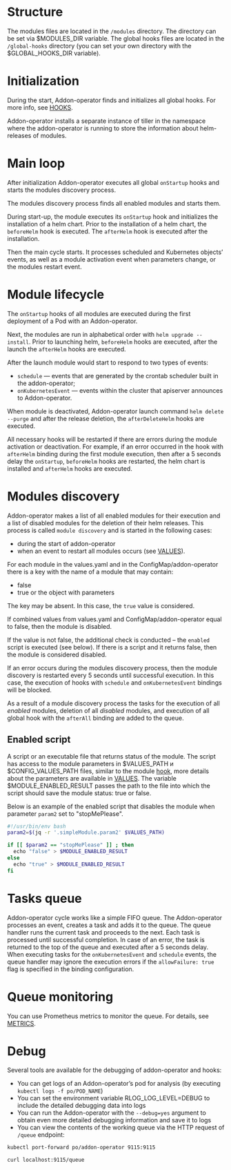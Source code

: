 # Structure

The modules files are located in the `/modules` directory. The directory can be set via $MODULES_DIR variable. The global hooks files are located in the `/global-hooks` directory (you can set your own directory with the $GLOBAL_HOOKS_DIR variable).

# Initialization

During the start, Addon-operator finds and initializes all global hooks. For more info, see [HOOKS](HOOKS.md#global-hooks).

Addon-operator installs a separate instance of tiller in the namespace where the addon-operator is running to store the information about helm-releases of modules.

# Main loop

After initialization Addon-operator executes all global `onStartup` hooks and starts the modules discovery process.

The modules discovery process finds all enabled modules and starts them.

During start-up, the module executes its `onStartup` hook and initializes the installation of a helm chart. Prior to the installation of a helm chart, the `beforeHelm` hook is executed. The `afterHelm` hook is executed after the installation.

Then the main cycle starts. It processes scheduled and Kubernetes objects’ events, as well as a module activation event when parameters change, or the modules restart event.

# Module lifecycle

The `onStartup` hooks of all modules are executed during the first deployment of a Pod with an Addon-operator.

Next, the modules are run in alphabetical order with `helm upgrade --install`. Prior to launching helm, `beforeHelm` hooks are executed, after the launch the `afterHelm` hooks are executed.

After the launch module would start to respond to two types of events:

- `schedule` — events that are generated by the crontab scheduler built in the addon-operator;
- `onKubernetesEvent` — events within the cluster that apiserver announces to Addon-operator.

When module is deactivated, Addon-operator launch command `helm delete --purge` and after the release deletion, the `afterDeleteHelm` hooks are executed.

All necessary hooks will be restarted if there are errors during the module activation or deactivation. For example, if an error occurred in the hook with `afterHelm` binding during the first module execution, then after a 5 seconds delay the `onStartup`, `beforeHelm` hooks are restarted, the helm chart is installed and `afterHelm` hooks are executed.

# Modules discovery

Addon-operator makes a list of all enabled modules for their execution and a list of disabled modules for the deletion of their helm releases. This process is called `module discovery` and is started in the following cases:

- during the start of addon-operator
- when an event to restart all modules occurs (see [VALUES](VALUES.md)).

For each module in the values.yaml and in the ConfigMap/addon-operator there is a key with the name of a module that may contain:

- false
- true or the object with parameters

The key may be absent. In this case, the `true` value is considered.

If combined values from values.yaml and ConfigMap/addon-operator equal to false, then the module is disabled.

If the value is not false, the additional check is conducted – the `enabled` script is executed (see below). If there is a script and it returns false, then the module is considered disabled.

If an error occurs during the modules discovery process, then the module discovery is restarted every 5 seconds until successful execution. In this case, the execution of hooks with `schedule` and `onKubernetesEvent` bindings will be blocked.

As a result of a module discovery process the tasks for the execution of all *enabled* modules, deletion of all *disabled* modules, and execution of all global hook with the `afterAll` binding are added to the queue.

## Enabled script

A script or an executable file that returns status of the module. The script has access to the module parameters in $VALUES_PATH и $CONFIG_VALUES_PATH files, similar to the module [hook](HOOKS.md#module-hook), more details about the parameters are available in [VALUES](VALUES.md#working-with-values-in-enabled-script). The variable $MODULE_ENABLED_RESULT passes the path to the file into which the script should save the module status: true or false.

Below is an example of the enabled script that disables the module when parameter `param2` set to "stopMePlease".


```bash
#!/usr/bin/env bash
param2=$(jq -r '.simpleModule.param2' $VALUES_PATH)

if [[ $param2 == "stopMePlease" ]] ; then
  echo "false" > $MODULE_ENABLED_RESULT
else
  echo "true" > $MODULE_ENABLED_RESULT
fi

```

# Tasks queue

Addon-operator cycle works like a simple FIFO queue. The Addon-operator processes an event, creates a task and adds it to the queue. The queue handler runs the current task and proceeds to the next. Each task is processed until successful completion. In case of an error, the task is returned to the top of the queue and executed after a 5 seconds delay. When executing tasks for the `onKubernetesEvent` and `schedule` events, the queue handler may ignore the execution errors if the `allowFailure: true` flag is specified in the binding configuration.

# Queue monitoring

You can use Prometheus metrics to monitor the queue. For details, see [METRICS](METRICS.md).

# Debug

Several tools are available for the debugging of addon-operator and hooks:

- You can get logs of an Addon-operator’s pod for analysis (by executing `kubectl logs -f po/POD_NAME`)
- You can set the environment variable RLOG_LOG_LEVEL=DEBUG to include the detailed debugging data into logs
- You can run the Addon-operator with the `--debug=yes` argument to obtain even more detailed debugging information and save it to logs
- You can view the contents of the working queue via the HTTP request of `/queue` endpoint:

```bash
kubectl port-forward po/addon-operator 9115:9115

curl localhost:9115/queue
```

